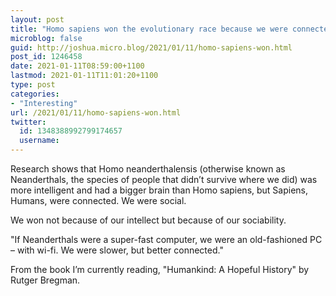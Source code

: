 ```yaml
---
layout: post
title: "Homo sapiens won the evolutionary race because we were connected"
microblog: false
guid: http://joshua.micro.blog/2021/01/11/homo-sapiens-won.html
post_id: 1246458
date: 2021-01-11T08:59:00+1100
lastmod: 2021-01-11T11:01:20+1100
type: post
categories:
- "Interesting"
url: /2021/01/11/homo-sapiens-won.html
twitter:
  id: 1348388992799174657
  username: 
---
```

Research shows that Homo neanderthalensis (otherwise known as Neanderthals, the species of people that didn’t survive where we did) was more intelligent and had a bigger brain than Homo sapiens, but Sapiens, Humans, were connected. We were social.

We won not because of our intellect but because of our sociability.

"If Neanderthals were a super-fast computer, we were an old-fashioned PC – with wi-fi. We were slower, but better connected."

From the book I’m currently reading, "Humankind: A Hopeful History" by Rutger Bregman.
